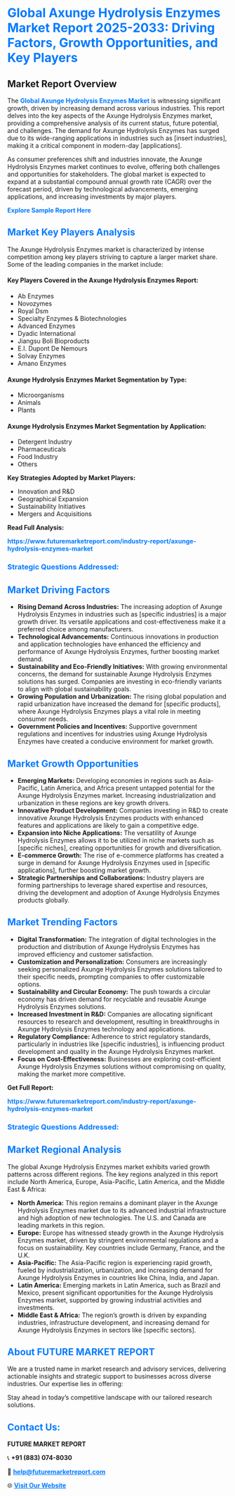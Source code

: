 <h1 style="color: #007BFF;">Global Axunge Hydrolysis Enzymes Market Report 2025-2033: Driving Factors, Growth Opportunities, and Key Players</h1>

<section id="overview">
<h2>Market Report Overview</h2>
<p>The <a href="https://www.futuremarketreport.com/industry-report/axunge-hydrolysis-enzymes-market" style="color: #007BFF; text-decoration: none;"><strong>Global Axunge Hydrolysis Enzymes Market</strong></a> is witnessing significant growth, driven by increasing demand across various industries. This report delves into the key aspects of the Axunge Hydrolysis Enzymes market, providing a comprehensive analysis of its current status, future potential, and challenges. The demand for Axunge Hydrolysis Enzymes has surged due to its wide-ranging applications in industries such as [insert industries], making it a critical component in modern-day [applications].</p>
<p>As consumer preferences shift and industries innovate, the Axunge Hydrolysis Enzymes market continues to evolve, offering both challenges and opportunities for stakeholders. The global market is expected to expand at a substantial compound annual growth rate (CAGR) over the forecast period, driven by technological advancements, emerging applications, and increasing investments by major players.</p>
</section>

<section id="overview">
<p><a href="https://www.futuremarketreport.com/request-sample/reportId=43434" style="color: #007BFF; text-decoration: none;"><strong>Explore Sample Report Here</strong></a></p>
</section>

<section id="key-players">
<h2 style="color: #007BFF;">Market Key Players Analysis</h2>
<p>The Axunge Hydrolysis Enzymes market is characterized by intense competition among key players striving to capture a larger market share. Some of the leading companies in the market include:</p>
<h4>Key Players Covered in the Axunge Hydrolysis Enzymes Report:</h4>
<ul><li>Ab Enzymes</li><li>Novozymes</li><li>Royal Dsm</li><li>Specialty Enzymes &amp; Biotechnologies</li><li>Advanced Enzymes</li><li>Dyadic International</li><li>Jiangsu Boli Bioproducts</li><li>E.I. Dupont De Nemours</li><li>Solvay Enzymes</li><li>Amano Enzymes</li></ul>
<h4>Axunge Hydrolysis Enzymes Market Segmentation by Type:</h4>
<ul><li>Microorganisms</li><li>Animals</li><li>Plants</li></ul>

<h4>Axunge Hydrolysis Enzymes Market Segmentation by Application:</h4>
<ul><li>Detergent Industry</li><li>Pharmaceuticals</li><li>Food Industry</li><li>Others</li></ul>
<p><strong>Key Strategies Adopted by Market Players:</strong></p>
<ul>
<li>Innovation and R&D</li>
<li>Geographical Expansion</li>
<li>Sustainability Initiatives</li>
<li>Mergers and Acquisitions</li>
</ul>
</section>

<section>
<p><strong>Read Full Analysis: </strong></p><a href="https://www.futuremarketreport.com/industry-report/axunge-hydrolysis-enzymes-market" style="color: #007BFF; text-decoration: none;"><strong>https://www.futuremarketreport.com/industry-report/axunge-hydrolysis-enzymes-market</strong></a>
<h3 style="color: #007BFF;">Strategic Questions Addressed:</h3>
</section>

<section id="driving-factors">
<h2 style="color: #007BFF;">Market Driving Factors</h2>
<ul>
<li><strong>Rising Demand Across Industries:</strong> The increasing adoption of Axunge Hydrolysis Enzymes in industries such as [specific industries] is a major growth driver. Its versatile applications and cost-effectiveness make it a preferred choice among manufacturers.</li>
<li><strong>Technological Advancements:</strong> Continuous innovations in production and application technologies have enhanced the efficiency and performance of Axunge Hydrolysis Enzymes, further boosting market demand.</li>
<li><strong>Sustainability and Eco-Friendly Initiatives:</strong> With growing environmental concerns, the demand for sustainable Axunge Hydrolysis Enzymes solutions has surged. Companies are investing in eco-friendly variants to align with global sustainability goals.</li>
<li><strong>Growing Population and Urbanization:</strong> The rising global population and rapid urbanization have increased the demand for [specific products], where Axunge Hydrolysis Enzymes plays a vital role in meeting consumer needs.</li>
<li><strong>Government Policies and Incentives:</strong> Supportive government regulations and incentives for industries using Axunge Hydrolysis Enzymes have created a conducive environment for market growth.</li>
</ul>
</section>

<section id="growth-opportunities">
<h2 style="color: #007BFF;">Market Growth Opportunities</h2>
<ul>
<li><strong>Emerging Markets:</strong> Developing economies in regions such as Asia-Pacific, Latin America, and Africa present untapped potential for the Axunge Hydrolysis Enzymes market. Increasing industrialization and urbanization in these regions are key growth drivers.</li>
<li><strong>Innovative Product Development:</strong> Companies investing in R&D to create innovative Axunge Hydrolysis Enzymes products with enhanced features and applications are likely to gain a competitive edge.</li>
<li><strong>Expansion into Niche Applications:</strong> The versatility of Axunge Hydrolysis Enzymes allows it to be utilized in niche markets such as [specific niches], creating opportunities for growth and diversification.</li>
<li><strong>E-commerce Growth:</strong> The rise of e-commerce platforms has created a surge in demand for Axunge Hydrolysis Enzymes used in [specific applications], further boosting market growth.</li>
<li><strong>Strategic Partnerships and Collaborations:</strong> Industry players are forming partnerships to leverage shared expertise and resources, driving the development and adoption of Axunge Hydrolysis Enzymes products globally.</li>
</ul>
</section>

<section id="trending-factors">
<h2 style="color: #007BFF;">Market Trending Factors</h2>
<ul>
<li><strong>Digital Transformation:</strong> The integration of digital technologies in the production and distribution of Axunge Hydrolysis Enzymes has improved efficiency and customer satisfaction.</li>
<li><strong>Customization and Personalization:</strong> Consumers are increasingly seeking personalized Axunge Hydrolysis Enzymes solutions tailored to their specific needs, prompting companies to offer customizable options.</li>
<li><strong>Sustainability and Circular Economy:</strong> The push towards a circular economy has driven demand for recyclable and reusable Axunge Hydrolysis Enzymes solutions.</li>
<li><strong>Increased Investment in R&D:</strong> Companies are allocating significant resources to research and development, resulting in breakthroughs in Axunge Hydrolysis Enzymes technology and applications.</li>
<li><strong>Regulatory Compliance:</strong> Adherence to strict regulatory standards, particularly in industries like [specific industries], is influencing product development and quality in the Axunge Hydrolysis Enzymes market.</li>
<li><strong>Focus on Cost-Effectiveness:</strong> Businesses are exploring cost-efficient Axunge Hydrolysis Enzymes solutions without compromising on quality, making the market more competitive.</li>
</ul>
</section>

<section>
<p><strong>Get Full Report: </strong></p><a href="https://www.futuremarketreport.com/industry-report/axunge-hydrolysis-enzymes-market" style="color: #007BFF; text-decoration: none;"><strong>https://www.futuremarketreport.com/industry-report/axunge-hydrolysis-enzymes-market</strong></a>
<h3 style="color: #007BFF;">Strategic Questions Addressed:</h3>
</section>


<section id="regional-analysis">
<h2 style="color: #007BFF;">Market Regional Analysis</h2>
<p>The global Axunge Hydrolysis Enzymes market exhibits varied growth patterns across different regions. The key regions analyzed in this report include North America, Europe, Asia-Pacific, Latin America, and the Middle East & Africa:</p>
<ul>
<li><strong>North America:</strong> This region remains a dominant player in the Axunge Hydrolysis Enzymes market due to its advanced industrial infrastructure and high adoption of new technologies. The U.S. and Canada are leading markets in this region.</li>
<li><strong>Europe:</strong> Europe has witnessed steady growth in the Axunge Hydrolysis Enzymes market, driven by stringent environmental regulations and a focus on sustainability. Key countries include Germany, France, and the U.K.</li>
<li><strong>Asia-Pacific:</strong> The Asia-Pacific region is experiencing rapid growth, fueled by industrialization, urbanization, and increasing demand for Axunge Hydrolysis Enzymes in countries like China, India, and Japan.</li>
<li><strong>Latin America:</strong> Emerging markets in Latin America, such as Brazil and Mexico, present significant opportunities for the Axunge Hydrolysis Enzymes market, supported by growing industrial activities and investments.</li>
<li><strong>Middle East & Africa:</strong> The region’s growth is driven by expanding industries, infrastructure development, and increasing demand for Axunge Hydrolysis Enzymes in sectors like [specific sectors].</li>
</ul>
</section>

<footer>
<h2 style="color: #007BFF;">About FUTURE MARKET REPORT</h2>
<p>We are a trusted name in market research and advisory services, delivering actionable insights and strategic support to businesses across diverse industries. Our expertise lies in offering:</p>

<p>Stay ahead in today’s competitive landscape with our tailored research solutions.</p>

<h2 style="color: #007BFF;">Contact Us:</h2>
<p><strong>FUTURE MARKET REPORT</strong></p>
<p>📞 <strong>+91 (883) 074-8030</strong></p>
<p>📧 <strong><a href="mailto:help@futuremarketreport.com" style="color: #007BFF;">help@futuremarketreport.com</a></strong></p>
<p>🌐 <strong><a href="https://www.futuremarketreport.com/" style="color: #007BFF;">Visit Our Website</a></strong></p>
</footer>